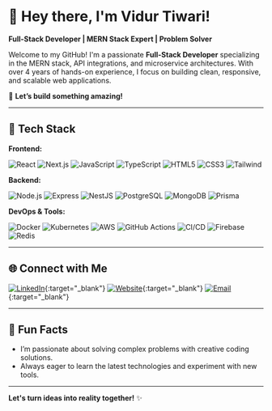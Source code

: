 # 👋 Hey there, I'm Vidur Tiwari!

**Full-Stack Developer | MERN Stack Expert | Problem Solver**

Welcome to my GitHub! I'm a passionate **Full-Stack Developer** specializing in the MERN stack, API integrations, and microservice architectures. With over 4 years of hands-on experience, I focus on building clean, responsive, and scalable web applications.

🚀 **Let’s build something amazing!**

---

## 🔧 Tech Stack

**Frontend:**
  
![React](https://img.shields.io/badge/-React.js-61DAFB?logo=react&logoColor=white&style=for-the-badge)
![Next.js](https://img.shields.io/badge/-Next.js-000000?logo=next.js&logoColor=white&style=for-the-badge)
![JavaScript](https://img.shields.io/badge/-JavaScript-F7DF1E?logo=javascript&logoColor=black&style=for-the-badge)
![TypeScript](https://img.shields.io/badge/-TypeScript-007ACC?logo=typescript&logoColor=white&style=for-the-badge)
![HTML5](https://img.shields.io/badge/-HTML5-E34F26?logo=html5&logoColor=white&style=for-the-badge)
![CSS3](https://img.shields.io/badge/-CSS3-1572B6?logo=css3&logoColor=white&style=for-the-badge)
![Tailwind](https://img.shields.io/badge/-Tailwind_CSS-38B2AC?logo=tailwind-css&logoColor=white&style=for-the-badge)

**Backend:**

![Node.js](https://img.shields.io/badge/-Node.js-339933?logo=node.js&logoColor=white&style=for-the-badge)
![Express](https://img.shields.io/badge/-Express.js-000000?logo=express&logoColor=white&style=for-the-badge)
![NestJS](https://img.shields.io/badge/-NestJS-E0234E?logo=nestjs&logoColor=white&style=for-the-badge)
![PostgreSQL](https://img.shields.io/badge/-PostgreSQL-336791?logo=postgresql&logoColor=white&style=for-the-badge)
![MongoDB](https://img.shields.io/badge/-MongoDB-47A248?logo=mongodb&logoColor=white&style=for-the-badge)
![Prisma](https://img.shields.io/badge/-Prisma-2D3748?logo=prisma&logoColor=white&style=for-the-badge)

**DevOps & Tools:**

![Docker](https://img.shields.io/badge/-Docker-2496ED?logo=docker&logoColor=white&style=for-the-badge)
![Kubernetes](https://img.shields.io/badge/-Kubernetes-326CE5?logo=kubernetes&logoColor=white&style=for-the-badge)
![AWS](https://img.shields.io/badge/-AWS-232F3E?logo=amazon-aws&logoColor=white&style=for-the-badge)
![GitHub Actions](https://img.shields.io/badge/-GitHub_Actions-2088FF?logo=github-actions&logoColor=white&style=for-the-badge)
![CI/CD](https://img.shields.io/badge/-CI/CD-0052CC?logo=bitbucket&logoColor=white&style=for-the-badge)
![Firebase](https://img.shields.io/badge/-Firebase-FFCA28?logo=firebase&logoColor=white&style=for-the-badge)
![Redis](https://img.shields.io/badge/-Redis-DC382D?logo=redis&logoColor=white&style=for-the-badge)

---


## 🌐 Connect with Me

[![LinkedIn](https://img.shields.io/badge/-LinkedIn-0A66C2?logo=linkedin&logoColor=white&style=for-the-badge)](https://www.linkedin.com/in/vidur-tiwari){:target="_blank"}
[![Website](https://img.shields.io/badge/-Portfolio-000000?logo=github&logoColor=white&style=for-the-badge)](https://www.vidur.com.np){:target="_blank"}
[![Email](https://img.shields.io/badge/-Email-EA4335?logo=gmail&logoColor=white&style=for-the-badge)](mailto:vidurtiwari486@gmail.com){:target="_blank"}

---

## 🎯 Fun Facts

- I’m passionate about solving complex problems with creative coding solutions.
- Always eager to learn the latest technologies and experiment with new tools.

---

**Let's turn ideas into reality together!** ✨
